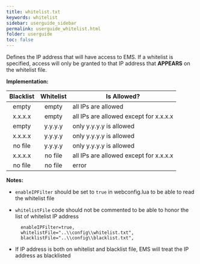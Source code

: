 ```yaml
---
title: whitelist.txt
keywords: whitelist
sidebar: userguide_sidebar
permalink: userguide_whitelist.html
folder: userguide
toc: false
---
```




Defines the IP address that will have access to EMS. If a whitelist is specified, access will only be granted to that IP address that **APPEARS** on the whitelist file.

**Implementation:** 

| Blacklist | Whitelist | Is Allowed?                            |
| :-------: | :-------: | -------------------------------------- |
|   empty   |   empty   | all IPs are allowed                    |
|  x.x.x.x  |   empty   | all IPs are allowed except for x.x.x.x |
|   empty   |  y.y.y.y  | only y.y.y.y is allowed                |
|  x.x.x.x  |  y.y.y.y  | only y.y.y.y is allowed                |
|  no file  |  y.y.y.y  | only y.y.y.y is allowed                |
|  x.x.x.x  |  no file  | all IPs are allowed except for x.x.x.x |
|  no file  |  no file  | error                                  |

**Notes:**

- `enableIPFilter` should be set to `true` in webconfig.lua to be able to read the whitelist file

- `whitelistFile` code should not be commented to be able to honor the list of whitelist IP address

  ```
    enableIPFilter=true,
    whitelistFile="..\\config\\whitelist.txt",
    blacklistFile="..\\config\\blacklist.txt",
  ```

- If IP address is both on whitelist and blacklist file, EMS will treat the IP address as blacklisted